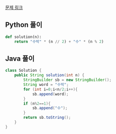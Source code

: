 [문제 링크](https://programmers.co.kr/learn/courses/30/lessons/12922)


## Python 풀이
```python
def solution(n):
    return "수박" * (n // 2) + "수" * (n % 2)
```

## Java 풀이
```java
class Solution {
    public String solution(int n) {
        StringBuilder sb = new StringBuilder();
        String word = "수박";
        for (int i=0;i<n/2;i++){
            sb.append(word);
        }
        if (n%2==1){
            sb.append("수");
        }
        return sb.toString();
    }
}
```
